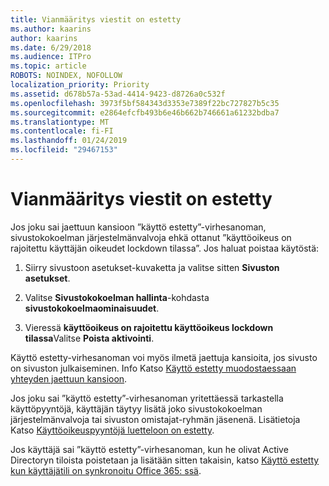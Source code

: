 ```yaml
---
title: Vianmääritys viestit on estetty
ms.author: kaarins
author: kaarins
ms.date: 6/29/2018
ms.audience: ITPro
ms.topic: article
ROBOTS: NOINDEX, NOFOLLOW
localization_priority: Priority
ms.assetid: d678b57a-53ad-4414-9423-d8726a0c532f
ms.openlocfilehash: 3973f5bf584343d3353e7389f22bc727827b5c35
ms.sourcegitcommit: e2864efcfb493b6e46b662b746661a61232bdba7
ms.translationtype: MT
ms.contentlocale: fi-FI
ms.lasthandoff: 01/24/2019
ms.locfileid: "29467153"
---
```

# <a name="troubleshoot-access-denied-messages"></a>Vianmääritys viestit on estetty

Jos joku sai jaettuun kansioon ”käyttö estetty”-virhesanoman, sivustokokoelman järjestelmänvalvoja ehkä ottanut ”käyttöoikeus on rajoitettu käyttäjän oikeudet lockdown tilassa”. Jos haluat poistaa käytöstä: 
  
1. Siirry sivustoon asetukset-kuvaketta ja valitse sitten **Sivuston asetukset**.
    
2. Valitse **Sivustokokoelman hallinta**-kohdasta **sivustokokoelmaominaisuudet**.
    
3. Vieressä **käyttöoikeus on rajoitettu käyttöoikeus lockdown tilassa**Valitse **Poista aktivointi**.
    
Käyttö estetty-virhesanoman voi myös ilmetä jaettuja kansioita, jos sivusto on sivuston julkaiseminen. Info Katso [Käyttö estetty muodostaessaan yhteyden jaettuun kansioon](https://go.microsoft.com/fwlink/?linkid=2004317).
  
Jos joku sai ”käyttö estetty”-virhesanoman yritettäessä tarkastella käyttöpyyntöjä, käyttäjän täytyy lisätä joko sivustokokoelman järjestelmänvalvoja tai sivuston omistajat-ryhmän jäsenenä. Lisätietoja Katso [Käyttöoikeuspyyntöjä luetteloon on estetty](https://go.microsoft.com/fwlink/?linkid=2004220).
  
Jos käyttäjä sai ”käyttö estetty”-virhesanoman, kun he olivat Active Directoryn tiloista poistetaan ja lisätään sitten takaisin, katso [Käyttö estetty kun käyttäjätili on synkronoitu Office 365: ssä](https://go.microsoft.com/fwlink/?linkid=2004318).
  


